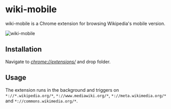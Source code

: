# wiki-mobile
wiki-mobile is a Chrome extension for browsing Wikipedia's mobile version.

![wiki-mobile](https://raw.githubusercontent.com/karlerikjonatan/wiki-mobile/master/screenshot.png)

## Installation
Navigate to *[chrome://extensions/](chrome://extensions/)* and drop folder.

## Usage
The extension runs in the background and triggers on ```*://*.wikipedia.org/*```, ```*://www.mediawiki.org/*```, ```*://meta.wikimedia.org/*``` and ```*://commons.wikimedia.org/*```.
